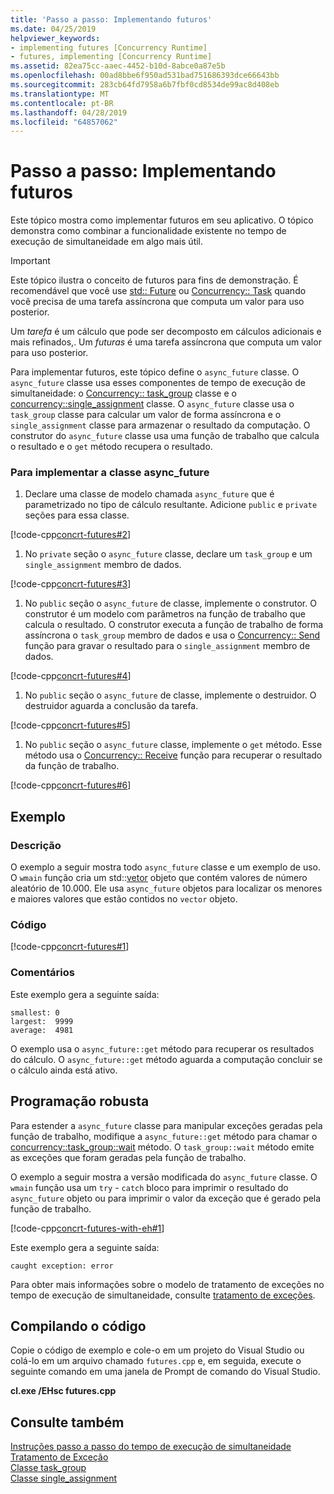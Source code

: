 ```yaml
---
title: 'Passo a passo: Implementando futuros'
ms.date: 04/25/2019
helpviewer_keywords:
- implementing futures [Concurrency Runtime]
- futures, implementing [Concurrency Runtime]
ms.assetid: 82ea75cc-aaec-4452-b10d-8abce0a87e5b
ms.openlocfilehash: 00ad8bbe6f950ad531bad751686393dce66643bb
ms.sourcegitcommit: 283cb64fd7958a6b7fbf0cd8534de99ac8d408eb
ms.translationtype: MT
ms.contentlocale: pt-BR
ms.lasthandoff: 04/28/2019
ms.locfileid: "64857062"
---
```

# <a name="walkthrough-implementing-futures"></a>Passo a passo: Implementando futuros

Este tópico mostra como implementar futuros em seu aplicativo. O tópico demonstra como combinar a funcionalidade existente no tempo de execução de simultaneidade em algo mais útil.

> [!IMPORTANT]
>  Este tópico ilustra o conceito de futuros para fins de demonstração. É recomendável que você use [std:: Future](../../standard-library/future-class.md) ou [Concurrency:: Task](../../parallel/concrt/reference/task-class.md) quando você precisa de uma tarefa assíncrona que computa um valor para uso posterior.

Um *tarefa* é um cálculo que pode ser decomposto em cálculos adicionais e mais refinados,. Um *futuras* é uma tarefa assíncrona que computa um valor para uso posterior.

Para implementar futuros, este tópico define o `async_future` classe. O `async_future` classe usa esses componentes de tempo de execução de simultaneidade: o [Concurrency:: task_group](reference/task-group-class.md) classe e o [concurrency::single_assignment](../../parallel/concrt/reference/single-assignment-class.md) classe. O `async_future` classe usa o `task_group` classe para calcular um valor de forma assíncrona e o `single_assignment` classe para armazenar o resultado da computação. O construtor do `async_future` classe usa uma função de trabalho que calcula o resultado e o `get` método recupera o resultado.

### <a name="to-implement-the-asyncfuture-class"></a>Para implementar a classe async_future

1. Declare uma classe de modelo chamada `async_future` que é parametrizado no tipo de cálculo resultante. Adicione `public` e `private` seções para essa classe.

[!code-cpp[concrt-futures#2](../../parallel/concrt/codesnippet/cpp/walkthrough-implementing-futures_1.cpp)]

1. No `private` seção o `async_future` classe, declare um `task_group` e um `single_assignment` membro de dados.

[!code-cpp[concrt-futures#3](../../parallel/concrt/codesnippet/cpp/walkthrough-implementing-futures_2.cpp)]

1. No `public` seção o `async_future` de classe, implemente o construtor. O construtor é um modelo com parâmetros na função de trabalho que calcula o resultado. O construtor executa a função de trabalho de forma assíncrona o `task_group` membro de dados e usa o [Concurrency:: Send](reference/concurrency-namespace-functions.md#send) função para gravar o resultado para o `single_assignment` membro de dados.

[!code-cpp[concrt-futures#4](../../parallel/concrt/codesnippet/cpp/walkthrough-implementing-futures_3.cpp)]

1. No `public` seção o `async_future` de classe, implemente o destruidor. O destruidor aguarda a conclusão da tarefa.

[!code-cpp[concrt-futures#5](../../parallel/concrt/codesnippet/cpp/walkthrough-implementing-futures_4.cpp)]

1. No `public` seção o `async_future` classe, implemente o `get` método. Esse método usa o [Concurrency:: Receive](reference/concurrency-namespace-functions.md#receive) função para recuperar o resultado da função de trabalho.

[!code-cpp[concrt-futures#6](../../parallel/concrt/codesnippet/cpp/walkthrough-implementing-futures_5.cpp)]

## <a name="example"></a>Exemplo

### <a name="description"></a>Descrição

O exemplo a seguir mostra todo `async_future` classe e um exemplo de uso. O `wmain` função cria um std::[vetor](../../standard-library/vector-class.md) objeto que contém valores de número aleatório de 10.000. Ele usa `async_future` objetos para localizar os menores e maiores valores que estão contidos no `vector` objeto.

### <a name="code"></a>Código

[!code-cpp[concrt-futures#1](../../parallel/concrt/codesnippet/cpp/walkthrough-implementing-futures_6.cpp)]

### <a name="comments"></a>Comentários

Este exemplo gera a seguinte saída:

```Output
smallest: 0
largest:  9999
average:  4981
```

O exemplo usa o `async_future::get` método para recuperar os resultados do cálculo. O `async_future::get` método aguarda a computação concluir se o cálculo ainda está ativo.

## <a name="robust-programming"></a>Programação robusta

Para estender a `async_future` classe para manipular exceções geradas pela função de trabalho, modifique a `async_future::get` método para chamar o [concurrency::task_group::wait](reference/task-group-class.md#wait) método. O `task_group::wait` método emite as exceções que foram geradas pela função de trabalho.

O exemplo a seguir mostra a versão modificada do `async_future` classe. O `wmain` função usa um `try` - `catch` bloco para imprimir o resultado do `async_future` objeto ou para imprimir o valor da exceção que é gerado pela função de trabalho.

[!code-cpp[concrt-futures-with-eh#1](../../parallel/concrt/codesnippet/cpp/walkthrough-implementing-futures_7.cpp)]

Este exemplo gera a seguinte saída:

```Output
caught exception: error
```

Para obter mais informações sobre o modelo de tratamento de exceções no tempo de execução de simultaneidade, consulte [tratamento de exceções](../../parallel/concrt/exception-handling-in-the-concurrency-runtime.md).

## <a name="compiling-the-code"></a>Compilando o código

Copie o código de exemplo e cole-o em um projeto do Visual Studio ou colá-lo em um arquivo chamado `futures.cpp` e, em seguida, execute o seguinte comando em uma janela de Prompt de comando do Visual Studio.

**cl.exe /EHsc futures.cpp**

## <a name="see-also"></a>Consulte também

[Instruções passo a passo do tempo de execução de simultaneidade](../../parallel/concrt/concurrency-runtime-walkthroughs.md)<br/>
[Tratamento de Exceção](../../parallel/concrt/exception-handling-in-the-concurrency-runtime.md)<br/>
[Classe task_group](reference/task-group-class.md)<br/>
[Classe single_assignment](../../parallel/concrt/reference/single-assignment-class.md)
